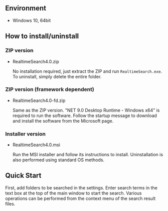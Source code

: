 ## Environment

  * Windows 10, 64bit

## How to install/uninstall

### ZIP version

- RealtimeSearch4.0.zip

  No installation required, just extract the ZIP and run `RealtimeSearch.exe`.  
  To uninstall, simply delete the entire folder.

### ZIP version  (framework dependent)

- RealtimeSearch4.0-fd.zip

  Same as the ZIP version.
  "NET 9.0 Desktop Runtime - Windows x64” is required to run the software. Follow the startup message to download and install the software from the Microsoft page.

### Installer version

- RealtimeSearch4.0.msi

  Run the MSI installer and follow its instructions to install.
  Uninstallation is also performed using standard OS methods.

## Quick Start

  First, add folders to be searched in the settings. 
  Enter search terms in the text box at the top of the main window to start the search.
  Various operations can be performed from the context menu of the search result files.


